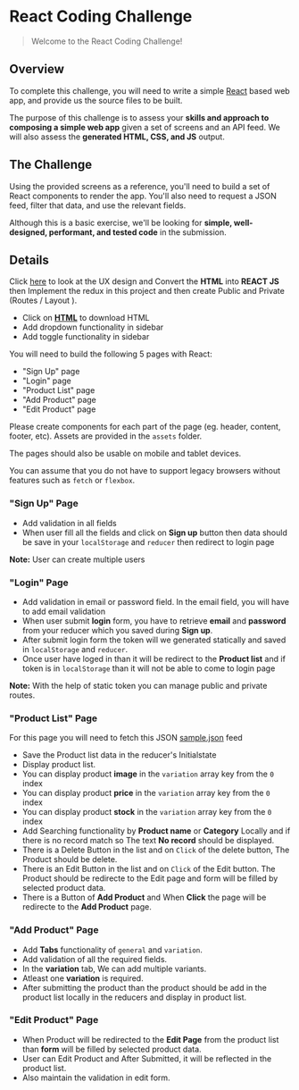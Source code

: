 # React Coding Challenge

> Welcome to the React Coding Challenge!

## Overview

To complete this challenge, you will need to write a simple [React](https://facebook.github.io/react/) based web app, and provide us the source files to be built.

The purpose of this challenge is to assess your **skills and approach to composing a simple web app** given a set of screens and an API feed. We will also assess the **generated HTML, CSS, and JS** output.

## The Challenge

Using the provided screens as a reference, you'll need to build a set of React components to render the app. You'll also need to request a JSON feed, filter that data, and use the relevant fields.

Although this is a basic exercise, we'll be looking for **simple, well-designed, performant, and tested code** in the submission.

## Details

Click [here](https://xd.adobe.com/view/693b1c0d-b7fd-4f1c-b15a-389dafffe240-3c68/) to look at the UX design and Convert the  **HTML** into **REACT JS** then Implement the redux in this project and then create Public and Private (Routes / Layout ).

- Click on [**HTML**](https://github.com/abdulbitcot/React-Coding-Challenge-Experience/raw/main/HTML.zip) to download HTML
- Add dropdown functionality in sidebar
- Add toggle functionality in sidebar

You will need to build the following 5 pages with React:
- "Sign Up" page
- "Login" page
- "Product List" page
- "Add Product" page
- "Edit Product" page


Please create components for each part of the page (eg. header, content, footer, etc).
Assets are provided in the `assets` folder.

The pages should also be usable on mobile and tablet devices.

You can assume that you do not have to support legacy browsers without features such as `fetch` or `flexbox`.

### "Sign Up" Page

- Add validation in all fields
- When user fill all the fields and click on **Sign up** button then data should be save in your `localStorage` and `reducer` then redirect to login page

**Note:** User can create multiple users

### "Login" Page

- Add validation in email or password field. In the email field, you will have to add email validation
- When user submit **login** form,  you have to retrieve **email** and **password** from your reducer which you saved during **Sign up**.
- After submit login form the token will we generated statically and saved in `localStorage` and `reducer`.
- Once user have loged in than it will be redirect to the **Product list** and if token is in `localStorage` than it will not be able to come to login page 

**Note:** With the help of static token you can manage public and private routes.

### "Product List" Page

For this page you will need to fetch this JSON [sample.json](https://raw.githubusercontent.com/abdulbitcot/React-Coding-Challenge-Experience/main/sample.json) feed 

- Save the Product list data in the reducer's Initialstate
- Display product list.
- You can display product **image** in the `variation` array key from the `0` index
- You can display product **price** in the `variation` array key from the `0` index
- You can display product **stock** in the `variation` array key from the `0` index
- Add Searching functionality by **Product name** or **Category** Locally and if there is no record match so The text **No record** should be displayed.
- There is a Delete Button in the list and on `Click` of the delete button, The Product should be delete.
- There is an Edit Button in the list and on `Click` of the Edit button. The Product should be redirecte to the Edit page and form will be filled by selected  product data.
- There is a Button of **Add Product** and When **Click** the page will be redirecte to the **Add Product** page.


### "Add Product" Page

- Add **Tabs** functionality of `general` and `variation`.
- Add validation of all the required fields.
- In the **variation** tab, We can add multiple variants.
- Atleast one **variation** is required.
- After submitting the product than the product should be add in the product list locally in the reducers and display in product list.


### "Edit Product" Page

- When Product will be redirected to the **Edit Page** from the product list than **form** will be filled by selected product data. 
- User can Edit Product and After Submitted, it will be reflected in the product list.
- Also maintain the validation in edit form.
